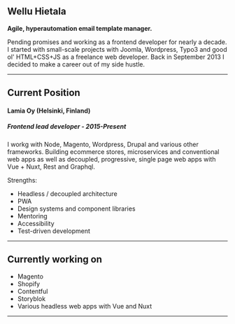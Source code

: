## Wellu Hietala

**Agile, hyperautomation email template manager.**

Pending promises and working as a frontend developer for nearly a decade.
I started with small-scale projects with Joomla, Wordpress, Typo3 and 
good ol' HTML+CSS+JS as a freelance web developer.
Back in September 2013 I decided to make a career out of my side hustle.

***


Current Position
-----

#### **Lamia Oy** (Helsinki, Finland)
##### **Frontend lead developer - 2015-Present**

I workg with Node, Magento, Wordpress, Drupal and various 
other frameworks. Building ecommerce stores, microservices and 
conventional web apps as well as decoupled, progressive, single 
page web apps with Vue + Nuxt, Rest and Graphql.

Strengths:
*  Headless / decoupled architecture
*  PWA
*  Design systems and component libraries
*  Mentoring
*  Accessibility
*  Test-driven development


***


Currently working on
-----

* Magento
* Shopify
* Contentful
* Storyblok
* Various headless web apps with Vue and Nuxt


***
